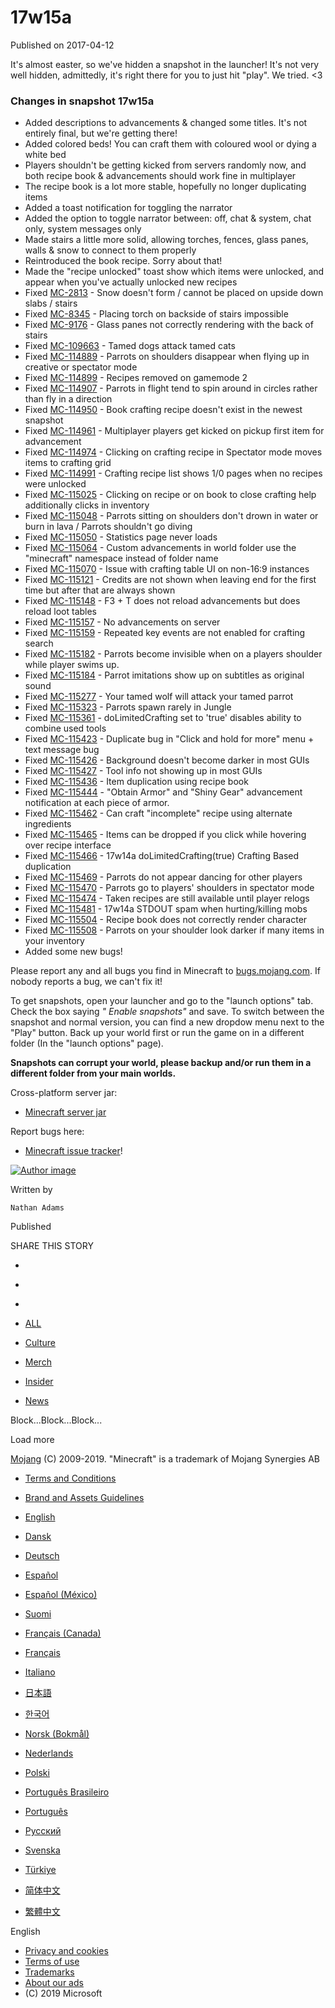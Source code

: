 # 17w15a
Published on 2017-04-12

It's almost easter, so we've hidden a snapshot in the launcher! It's not very
well hidden, admittedly, it's right there for you to just hit "play". We
tried. <3

### Changes in snapshot 17w15a

  * Added descriptions to advancements & changed some titles. It's not entirely final, but we're getting there!
  * Added colored beds! You can craft them with coloured wool or dying a white bed
  * Players shouldn't be getting kicked from servers randomly now, and both recipe book & advancements should work fine in multiplayer
  * The recipe book is a lot more stable, hopefully no longer duplicating items
  * Added a toast notification for toggling the narrator
  * Added the option to toggle narrator between: off, chat & system, chat only, system messages only
  * Made stairs a little more solid, allowing torches, fences, glass panes, walls & snow to connect to them properly
  * Reintroduced the book recipe. Sorry about that!
  * Made the "recipe unlocked" toast show which items were unlocked, and appear when you've actually unlocked new recipes
  * Fixed [MC-2813](https://bugs.mojang.com/browse/MC-2813) \- Snow doesn't form / cannot be placed on upside down slabs / stairs
  * Fixed [MC-8345](https://bugs.mojang.com/browse/MC-8345) \- Placing torch on backside of stairs impossible
  * Fixed [MC-9176](https://bugs.mojang.com/browse/MC-9176) \- Glass panes not correctly rendering with the back of stairs
  * Fixed [MC-109663](https://bugs.mojang.com/browse/MC-109663) \- Tamed dogs attack tamed cats
  * Fixed [MC-114889](https://bugs.mojang.com/browse/MC-114889) \- Parrots on shoulders disappear when flying up in creative or spectator mode
  * Fixed [MC-114899](https://bugs.mojang.com/browse/MC-114899) \- Recipes removed on gamemode 2
  * Fixed [MC-114907](https://bugs.mojang.com/browse/MC-114907) \- Parrots in flight tend to spin around in circles rather than fly in a direction
  * Fixed [MC-114950](https://bugs.mojang.com/browse/MC-114950) \- Book crafting recipe doesn't exist in the newest snapshot
  * Fixed [MC-114961](https://bugs.mojang.com/browse/MC-114961) \- Multiplayer players get kicked on pickup first item for advancement
  * Fixed [MC-114974](https://bugs.mojang.com/browse/MC-114974) \- Clicking on crafting recipe in Spectator mode moves items to crafting grid
  * Fixed [MC-114991](https://bugs.mojang.com/browse/MC-114991) \- Crafting recipe list shows 1/0 pages when no recipes were unlocked
  * Fixed [MC-115025](https://bugs.mojang.com/browse/MC-115025) \- Clicking on recipe or on book to close crafting help additionally clicks in inventory
  * Fixed [MC-115048](https://bugs.mojang.com/browse/MC-115048) \- Parrots sitting on shoulders don't drown in water or burn in lava / Parrots shouldn't go diving
  * Fixed [MC-115050](https://bugs.mojang.com/browse/MC-115050) \- Statistics page never loads
  * Fixed [MC-115064](https://bugs.mojang.com/browse/MC-115064) \- Custom advancements in world folder use the "minecraft" namespace instead of folder name
  * Fixed [MC-115070](https://bugs.mojang.com/browse/MC-115070) \- Issue with crafting table UI on non-16:9 instances
  * Fixed [MC-115121](https://bugs.mojang.com/browse/MC-115121) \- Credits are not shown when leaving end for the first time but after that are always shown
  * Fixed [MC-115148](https://bugs.mojang.com/browse/MC-115148) \- F3 + T does not reload advancements but does reload loot tables
  * Fixed [MC-115157](https://bugs.mojang.com/browse/MC-115157) \- No advancements on server
  * Fixed [MC-115159](https://bugs.mojang.com/browse/MC-115159) \- Repeated key events are not enabled for crafting search
  * Fixed [MC-115182](https://bugs.mojang.com/browse/MC-115182) \- Parrots become invisible when on a players shoulder while player swims up.
  * Fixed [MC-115184](https://bugs.mojang.com/browse/MC-115184) \- Parrot imitations show up on subtitles as original sound
  * Fixed [MC-115277](https://bugs.mojang.com/browse/MC-115277) \- Your tamed wolf will attack your tamed parrot
  * Fixed [MC-115323](https://bugs.mojang.com/browse/MC-115323) \- Parrots spawn rarely in Jungle
  * Fixed [MC-115361](https://bugs.mojang.com/browse/MC-115361) \- doLimitedCrafting set to 'true' disables ability to combine used tools
  * Fixed [MC-115423](https://bugs.mojang.com/browse/MC-115423) \- Duplicate bug in "Click and hold for more" menu + text message bug
  * Fixed [MC-115426](https://bugs.mojang.com/browse/MC-115426) \- Background doesn't become darker in most GUIs
  * Fixed [MC-115427](https://bugs.mojang.com/browse/MC-115427) \- Tool info not showing up in most GUIs
  * Fixed [MC-115436](https://bugs.mojang.com/browse/MC-115436) \- Item duplication using recipe book
  * Fixed [MC-115444](https://bugs.mojang.com/browse/MC-115444) \- "Obtain Armor" and "Shiny Gear" advancement notification at each piece of armor.
  * Fixed [MC-115462](https://bugs.mojang.com/browse/MC-115462) \- Can craft "incomplete" recipe using alternate ingredients
  * Fixed [MC-115465](https://bugs.mojang.com/browse/MC-115465) \- Items can be dropped if you click while hovering over recipe interface
  * Fixed [MC-115466](https://bugs.mojang.com/browse/MC-115466) \- 17w14a doLimitedCrafting(true) Crafting Based duplication
  * Fixed [MC-115469](https://bugs.mojang.com/browse/MC-115469) \- Parrots do not appear dancing for other players
  * Fixed [MC-115470](https://bugs.mojang.com/browse/MC-115470) \- Parrots go to players' shoulders in spectator mode
  * Fixed [MC-115474](https://bugs.mojang.com/browse/MC-115474) \- Taken recipes are still available until player relogs
  * Fixed [MC-115481](https://bugs.mojang.com/browse/MC-115481) \- 17w14a STDOUT spam when hurting/killing mobs
  * Fixed [MC-115504](https://bugs.mojang.com/browse/MC-115504) \- Recipe book does not correctly render character
  * Fixed [MC-115508](https://bugs.mojang.com/browse/MC-115508) \- Parrots on your shoulder look darker if many items in your inventory
  * Added some new bugs!

Please report any and all bugs you find in Minecraft to
[bugs.mojang.com](https://bugs.mojang.com). If nobody reports a bug, we can't
fix it!

To get snapshots, open your launcher and go to the "launch options" tab. Check
the box saying _" Enable snapshots"_ and save. To switch between the snapshot
and normal version, you can find a new dropdow menu next to the "Play" button.
Back up your world first or run the game on in a different folder (In the
"launch options" page).

 **Snapshots can corrupt your world, please backup and/or run them in a
different folder from your main worlds.**

Cross-platform server jar:

  * [Minecraft server jar](https://launcher.mojang.com/mc/game/17w15a/server/cc26caa34e1a53326ec374d229db07a0e2a7de17/server.jar)

Report bugs here:

  * [Minecraft issue tracker](https://bugs.mojang.com/browse/MC)!

[ ![Author
image](/content/dam/archive/d253f6cc9bc41748d2a4143064c9102d-Mojang_Avatars_302x170px_0013_Nathan_Avatar00.png)
]()

Written by

    Nathan Adams
Published

    

SHARE THIS STORY

  * [ ](https://www.facebook.com/sharer/sharer.php?u=https%3A%2F%2Fwww.minecraft.net%2Fen-us%2Farticle%2Fminecraft-snapshot-17w15a)
  * [ ](https://twitter.com/home?status=https%3A%2F%2Fwww.minecraft.net%2Fen-us%2Farticle%2Fminecraft-snapshot-17w15a)
  * [ ](https://www.reddit.com/submit?url=https%3A%2F%2Fwww.minecraft.net%2Fen-us%2Farticle%2Fminecraft-snapshot-17w15a)

  * [ALL](javascript:;)
  * [Culture](javascript:;)
  * [Merch](javascript:;)
  * [Insider](javascript:;)
  * [News](javascript:;)

Block...Block...Block...

Load more

[ ](https://mojang.com?ref=ft)

[Mojang](https://mojang.com) (C) 2009-2019. "Minecraft" is a trademark of
Mojang Synergies AB

  * [ Terms and Conditions ](https://account.mojang.com/terms?ref=ft)
  * [ Brand and Assets Guidelines ](https://account.mojang.com/terms?ref=ft#brand)

  * [English](/en-us/)
  * [Dansk](/da-dk/)
  * [Deutsch](/de-de/)
  * [Español](/es-es/)
  * [Español (México)](/es-mx/)
  * [Suomi](/fi-fi/)
  * [Français (Canada)](/fr-ca/)
  * [Français](/fr-fr/)
  * [Italiano](/it-it/)
  * [日本語](/ja-jp/)
  * [한국어](/ko-kr/)
  * [Norsk (Bokmål)](/nb-no/)
  * [Nederlands](/nl-nl/)
  * [Polski](/pl-pl/)
  * [Português Brasileiro](/pt-br/)
  * [Português](/pt-pt/)
  * [Русский](/ru-ru/)
  * [Svenska](/sv-se/)
  * [Türkiye](/tr-tr/)
  * [简体中文](/zh-hans/)
  * [繁體中文](/zh-hant/)

English

  * [Privacy and cookies](http://go.microsoft.com/fwlink/?linkid=521839)
  * [Terms of use](http://go.microsoft.com/fwlink/?linkid=206977)
  * [Trademarks](http://www.microsoft.com/trademarks)
  * [About our ads](http://choice.microsoft.com/)
  * (C) 2019 Microsoft

[ ](http://www.microsoft.com/)


